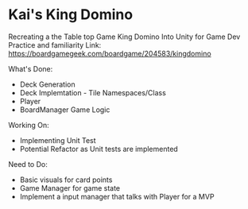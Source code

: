 # Kai's King Domino
Recreating a the Table top Game King Domino Into Unity for Game Dev Practice and familiarity
Link: https://boardgamegeek.com/boardgame/204583/kingdomino

What's Done:
- Deck Generation
- Deck Implemtation - Tile Namespaces/Class
- Player
- BoardManager Game Logic

Working On:
 - Implementing Unit Test
 - Potential Refactor as Unit tests are implemented

Need to Do:
- Basic visuals for card points
- Game Manager for game state 
- Implement a input manager that talks with Player for a MVP


